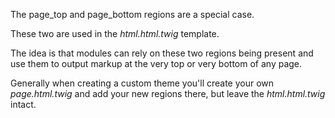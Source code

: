 The page\_top and page\_bottom regions are a special case.

These two are used in the _html.html.twig_ template.

The idea is that modules can rely on these two regions being present and use them to output markup at the very top or very bottom of any page.

Generally when creating a custom theme you'll create your own _page.html.twig_ and add your new regions there, but leave the _html.html.twig_ intact.

